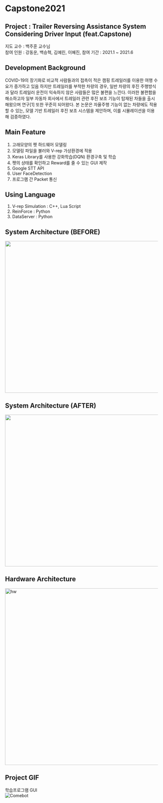 # Capstone2021

## Project : Trailer Reversing Assistance System Considering Driver Input (feat.Capstone)  
  
지도 교수 : 백주훈 교수님  
참여 인원 : 강동운, 백승혁, 김예린, 이혜진,
참여 기간 : 2021.1 ~ 2021.6

## Development Background 
COVID-19의 장기화로 비교적 사람들과의 접촉이 적은 캠핑 트레일러를 이용한 여행 수요가 증가하고 있음 
하지만 트레일러를 부착한 차량의 경우, 일반 차량의 후진 주행방식과 달라 트레일러 운전이 익숙하지 않은 사람들은 많은 불편을 느낀다. 
이러한 불편함을 해소하고자 일부 자동차 회사에서 트레일러 관련 후진 보조 기능이 탑재된 차들을 출시해왔으며 연구[1] 또한 꾸준히 되어왔다.
본 논문은 자율주행 기능이 없는 차량에도 적용할 수 있는, 모델 기반 트레일러 후진 보조 시스템을 제안하며, 이를 시뮬레이션을 이용해 검증하였다.
  
## Main Feature  
1. 고래모양의 펫 하드웨어 모델링  
2. 모델링 파일을 불러와 V-rep 가상환경에 적용  
3. Keras Library를 사용한 강화학습(DQN) 환경구축 및 학습  
4. 펫의 상태를 확인하고 Reward를 줄 수 있는 GUI 제작  
5. Google STT API  
6. User FaceDetection  
7. 프로그램 간 Packet 통신
  
## Using Language  
1. V-rep Simulation : C++, Lua Script
2. ReinForce : Python
3. DataServer : Python
  
## System Architecture (BEFORE)
<img src="https://user-images.githubusercontent.com/52673977/73717132-40538480-475c-11ea-8513-fb641a1aa128.png" width="800" height="500" />  
  
## System Architecture (AFTER)
<img src="https://user-images.githubusercontent.com/52377778/86989541-962dcc00-c1d5-11ea-8c95-35a59bc03dde.PNG" width="800" height="500" />  
  
## Hardware Architecture
<img width="582" alt="hw" src="https://user-images.githubusercontent.com/52673977/77333956-83e36b80-6d67-11ea-809c-83a00d6180e6.png">  
  
## Project GIF  
학습프로그램 GUI  
![Comebot](https://user-images.githubusercontent.com/52377778/86989198-da6c9c80-c1d4-11ea-82a9-291e643d15d4.gif)  

